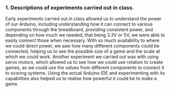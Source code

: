 ### 1. Descriptions of experiments carried out in class.
Early experiments carried out in class allowed us to understand the power of our Arduino, including understanding how it can connect to various components through the breadboard, providing consistent power, and depending on how much we needed, that being 3.3V or 5V, we were able to easily connect those when necessary. With so much availability to where we could direct power, we saw how many different components could be connected, helping us to see the possible size of a game and the scale at which we could work. Another experiment we carried out was with using servo motors, which allowed us to see how we could use rotation to create games, as we could use the values from different components to connect it to scoring systems. Using the actual Arduino IDE and experimenting with its capabilities also helped us to realise how powerful it could be to make a game.
